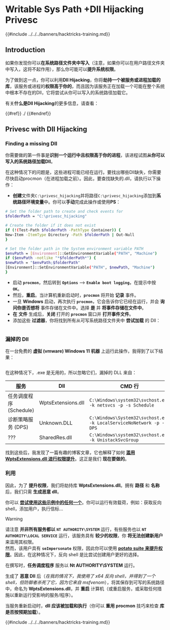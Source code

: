 # Writable Sys Path +Dll Hijacking Privesc

{{#include ../../../banners/hacktricks-training.md}}

## Introduction

如果你发现你可以**在系统路径文件夹中写入**（注意，如果你可以在用户路径文件夹中写入，这将不起作用），那么你可能可以**提升系统权限**。

为了做到这一点，你可以利用**Dll Hijacking**，你将**劫持一个被服务或进程加载的库**，该服务或进程的**权限高于你的**，而且因为该服务正在加载一个可能在整个系统中根本不存在的Dll，它将尝试从你可以写入的系统路径加载它。

有关**什么是Dll Hijacking**的更多信息，请查看：

{{#ref}}
./
{{#endref}}

## Privesc with Dll Hijacking

### Finding a missing Dll

你需要做的第一件事是**识别一个运行中且权限高于你的进程**，该进程试图**从你可以写入的系统路径加载Dll**。

在这种情况下的问题是，这些进程可能已经在运行。要找出哪些Dll缺失，你需要尽快启动procmon（在进程加载之前）。因此，要查找缺失的.dll，请执行以下操作：

- **创建**文件夹`C:\privesc_hijacking`并将路径`C:\privesc_hijacking`添加到**系统路径环境变量**中。你可以**手动**完成此操作或使用**PS**：
```bash
# Set the folder path to create and check events for
$folderPath = "C:\privesc_hijacking"

# Create the folder if it does not exist
if (!(Test-Path $folderPath -PathType Container)) {
New-Item -ItemType Directory -Path $folderPath | Out-Null
}

# Set the folder path in the System environment variable PATH
$envPath = [Environment]::GetEnvironmentVariable("PATH", "Machine")
if ($envPath -notlike "*$folderPath*") {
$newPath = "$envPath;$folderPath"
[Environment]::SetEnvironmentVariable("PATH", $newPath, "Machine")
}
```
- 启动 **`procmon`**，然后转到 **`Options`** --> **`Enable boot logging`**，在提示中按 **`OK`**。
- 然后，**重启**。当计算机重新启动时，**`procmon`** 将开始 **记录** 事件。
- 一旦 **Windows** 启动，再次执行 **`procmon`**，它会告诉你它已经在运行，并会 **询问你是否想将** 事件存储在文件中。选择 **是** 并 **将事件存储在文件中**。
- **在** **文件** 生成后，**关闭** 打开的 **`procmon`** 窗口并 **打开事件文件**。
- 添加这些 **过滤器**，你将找到所有从可写系统路径文件夹中 **尝试加载** 的 Dll：

<figure><img src="../../../images/image (945).png" alt=""><figcaption></figcaption></figure>

### 漏掉的 Dll

在一台免费的 **虚拟 (vmware) Windows 11 机器** 上运行此操作，我得到了以下结果：

<figure><img src="../../../images/image (607).png" alt=""><figcaption></figcaption></figure>

在这种情况下，.exe 是无用的，所以忽略它们，漏掉的 DLL 来自：

| 服务                             | Dll                | CMD 行                                                               |
| -------------------------------- | ------------------ | -------------------------------------------------------------------- |
| 任务调度程序 (Schedule)          | WptsExtensions.dll | `C:\Windows\system32\svchost.exe -k netsvcs -p -s Schedule`          |
| 诊断策略服务 (DPS)              | Unknown.DLL        | `C:\Windows\System32\svchost.exe -k LocalServiceNoNetwork -p -s DPS` |
| ???                              | SharedRes.dll      | `C:\Windows\system32\svchost.exe -k UnistackSvcGroup`                |

找到这些后，我发现了一篇有趣的博客文章，它也解释了如何 [**滥用 WptsExtensions.dll 进行权限提升**](https://juggernaut-sec.com/dll-hijacking/#Windows_10_Phantom_DLL_Hijacking_-_WptsExtensionsdll)。这正是我们 **现在要做的**。

### 利用

因此，为了 **提升权限**，我们将劫持库 **WptsExtensions.dll**。拥有 **路径** 和 **名称** 后，我们只需 **生成恶意 dll**。

你可以 [**尝试使用这些示例中的任何一个**](#creating-and-compiling-dlls)。你可以运行有效载荷，例如：获取反向 shell，添加用户，执行信标...

> [!WARNING]
> 请注意 **并非所有服务都以** **`NT AUTHORITY\SYSTEM`** 运行，有些服务也以 **`NT AUTHORITY\LOCAL SERVICE`** 运行，该服务具有 **较少的权限**，你 **将无法创建新用户** 来滥用其权限。\
> 然而，该用户具有 **`seImpersonate`** 权限，因此你可以使用 [**potato suite 来提升权限**](../roguepotato-and-printspoofer.md)。因此，在这种情况下，反向 shell 是比尝试创建用户更好的选择。

在撰写时，**任务调度程序** 服务以 **Nt AUTHORITY\SYSTEM** 运行。

生成了 **恶意 Dll** 后（_在我的情况下，我使用了 x64 反向 shell，并得到了一个 shell，但防御者杀死了它，因为它来自 msfvenom_），将其保存到可写的系统路径中，命名为 **WptsExtensions.dll**，并 **重启** 计算机（或重启服务，或采取任何措施以重新运行受影响的服务/程序）。

当服务重新启动时，**dll 应该被加载和执行**（你可以 **重用** **procmon** 技巧来检查 **库是否按预期加载**）。

{{#include ../../../banners/hacktricks-training.md}}
